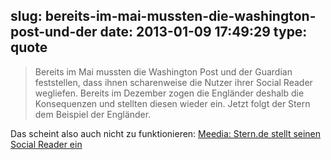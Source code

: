 slug: bereits-im-mai-mussten-die-washington-post-und-der
date: 2013-01-09 17:49:29
type: quote
---

> Bereits im Mai mussten die Washington Post und der Guardian feststellen, dass ihnen scharenweise die Nutzer ihrer Social Reader wegliefen. Bereits im Dezember zogen die Engländer deshalb die Konsequenzen und stellten diesen wieder ein. Jetzt folgt der Stern dem Beispiel der Engländer.

Das scheint also auch nicht zu funktionieren: [Meedia: Stern.de stellt seinen Social Reader ein](http://meedia.de/internet/sternde-stellt-seinen-social-reader-ein/2013/01/04.html)
